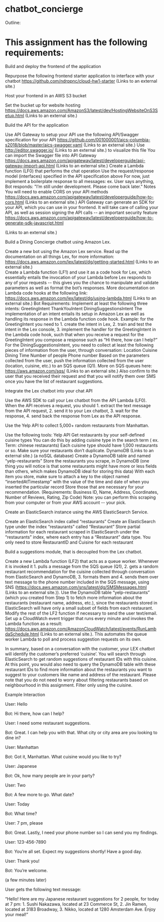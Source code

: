 # chatbot_concierge
Outline:

<h1>This assignment has the following requirements:</h1>

 

Build and deploy the frontend of the application
 

Repurpose the following frontend starter application to interface with your chatbot
https://github.com/ndrppnc/cloud-hw1-starter (Links to an external site.) 
 

Host your frontend in an AWS S3 bucket
 

Set the bucket up for website hosting
https://docs.aws.amazon.com/AmazonS3/latest/dev/HostingWebsiteOnS3Setup.html (Links to an external site.)
 

Build the API for the application
 

Use API Gateway to setup your API
use the following API/Swagger specification for your API
https://github.com/001000001/aics-columbia-s2018/blob/master/aics-swagger.yaml (Links to an external site.)
Use http://editor.swagger.io/ (Links to an external site.) to visualize this file
You can import the Swagger file into API Gateway
https://docs.aws.amazon.com/apigateway/latest/developerguide/api-gateway-import-api.html (Links to an external site.) 
Create a Lambda function (LF0) that performs the chat operation
Use the request/response model (interfaces) specified in the API specification above
For now, just implement a boilerplate response to all messages:
ex. User says anything, Bot responds: "I’m still under development. Please come back later."
Notes
You will need to enable CORS on your API methods
https://docs.aws.amazon.com/apigateway/latest/developerguide/how-to-cors.html (Links to an external site.) 
API Gateway can generate an SDK for your API, which you can use in your frontend. It will take care of calling your API, as well as session signing the API calls -- an important security feature
https://docs.aws.amazon.com/apigateway/latest/developerguide/how-to-generate-sdk-javascript.html

 (Links to an external site.)
 

Build a Dining Concierge chatbot using Amazon Lex.
 

Create a new bot using the Amazon Lex service. Read up the documentation on all things Lex, for more information: https://docs.aws.amazon.com/lex/latest/dg/getting-started.html (Links to an external site.)  
Create a Lambda function (LF1) and use it as a code hook for Lex, which essentially entails the invocation of your Lambda before Lex responds to any of your requests -- this gives you the chance to manipulate and validate parameters as well as format the bot’s responses. More documentation on Lambda code hooks at the following link: https://docs.aws.amazon.com/lex/latest/dg/using-lambda.html (Links to an external site.) 
Bot Requirements:
Implement at least the following three intents:
GreetingIntent
ThankYouIntent
DiningSuggestionsIntent
The implementation of an intent entails its setup in Amazon Lex as well as handling its response in the Lambda function code hook.
Example: for the GreetingIntent you need to 1. create the intent in Lex, 2. train and test the intent in the Lex console, 3. implement the handler for the GreetingIntent in the Lambda code hook, such that when you receive a request for the GreetingIntent you compose a response such as “Hi there, how can I help?”
For the DiningSuggestionsIntent, you need to collect at least the following pieces of information from the user, through conversation:
Location
Cuisine
Dining Time
Number of people
Phone number
Based on the parameters collected from the user, push the information collected from the user (location, cuisine, etc.) to an SQS queue (Q1). More on SQS queues here: https://aws.amazon.com/sqs/ (Links to an external site.)
Also confirm to the user that you received their request and that you will notify them over SMS once you have the list of restaurant suggestions.
 

Integrate the Lex chatbot into your chat API
 

Use the AWS SDK to call your Lex chatbot from the API Lambda (LF0).
When the API receives a request, you should 1. extract the text message from the API request, 2. send it to your Lex chatbot, 3. wait for the response, 4. send back the response from Lex as the API response.
 
 

Use the Yelp API to collect 5,000+ random restaurants from Manhattan.
 

Use the following tools:
Yelp API
Get restaurants by your self-defined cuisine types 
You can do this by adding cuisine type in the search term ( ex. Term: chinese restaurants)
Each cuisine type should have 1,000 restaurants or so.
Make sure your restaurants don’t duplicate.
DynamoDB (Links to an external site.) (a noSQL database)
Create a DynamoDB table and named “yelp-restaurants”
Store the restaurants you scrape, in DynamoDB (one thing you will notice is that some restaurants might have more or less fields than others, which makes DynamoDB ideal for storing this data)
With each item you store, make sure to attach a key to the object named “insertedAtTimestamp” with the value of the time and date of when you inserted the particular record
Store those that are necessary for your recommendation. (Requirements: Business ID, Name, Address, Coordinates, Number of Reviews, Rating, Zip Code)
Note: you can perform this scraping from your computer or from your AWS account -- your pick.
 

 

Create an ElasticSearch instance using the AWS ElasticSearch Service.
 

Create an ElasticSearch index called “restaurants”
Create an ElasticSearch type under the index “restaurants” called “Restaurant”
Store partial information for each restaurant scraped in ElasticSearch under the “restaurants” index, where each entry has a “Restaurant” data type.
You only need to store RestaurantID and Cuisine for each restaurant
 

 

Build a suggestions module, that is decoupled from the Lex chatbot.
 

Create a new Lambda function (LF2) that acts as a queue worker. Whenever it is invoked it 1. pulls a message from the SQS queue (Q1), 2. gets a random restaurant recommendation for the cuisine collected through conversation from ElasticSearch and DynamoDB, 3. formats them and 4. sends them over text message to the phone number included in the SQS message, using SNS (https://docs.aws.amazon.com/sns/latest/dg/SMSMessages.html (Links to an external site.)).
Use the DynamoDB table “yelp-restaurants”  (which you created from Step 1) to fetch more information about the restaurants (restaurant name, address, etc.), since the restaurants stored in ElasticSearch will have only a small subset of fields from each restaurant.
Modify the rest of the LF2 function if necessary to send the user text/email.
Set up a CloudWatch event trigger that runs every minute and invokes the Lambda function as a result: https://docs.aws.amazon.com/AmazonCloudWatch/latest/events/RunLambdaSchedule.html (Links to an external site.). This automates the queue worker Lambda to poll and process suggestion requests on its own.
 

In summary, based on a conversation with the customer, your LEX chatbot will identify the customer’s preferred ‘cuisine’. You will search through ElasticSearch to get random suggestions of restaurant IDs with this cuisine. At this point, you would also need to query the DynamoDB table with these restaurant IDs to find more information about the restaurants you want to suggest to your customers like name and address of the restaurant. Please note that you do not need to worry about filtering restaurants based on neighbourhood in this assignment. Filter only using the cuisine.

 

Example Interaction

 

User: Hello

Bot: Hi there, how can I help?

User: I need some restaurant suggestions.

Bot: Great. I can help you with that. What city or city area are you looking to dine in?

User: Manhattan

Bot: Got it, Manhattan. What cuisine would you like to try?

User: Japanese

Bot: Ok, how many people are in your party?

User: Two

Bot: A few more to go. What date?

User: Today

Bot: What time?

User: 7 pm, please

Bot: Great. Lastly, I need your phone number so I can send you my findings.

User: 123-456-7890

Bot: You’re all set. Expect my suggestions shortly! Have a good day.

User: Thank you!

Bot: You’re welcome.

 

(a few minutes later)

 

User gets the following text message:

 

“Hello! Here are my Japanese restaurant suggestions for 2 people, for today at 7 pm: 1. Sushi Nakazawa, located at 23 Commerce St, 2. Jin Ramen, located at 3183 Broadway, 3. Nikko, located at 1280 Amsterdam Ave. Enjoy your meal!”
